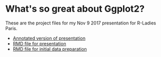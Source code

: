 # What's so great about Ggplot2?

These are the project files for my Nov 9 2017 presentation for R-Ladies Paris.

* [Annotated version of presentation](rl_dataviz_pres.md)
* [RMD file for presentation](rl_dataviz_pres.md)
* [RMD file for initial data preparation](rl_dataviz_data_prep.rmd)
